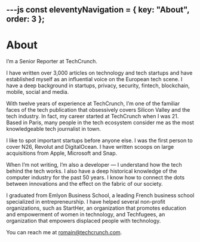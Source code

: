 ---js
const eleventyNavigation = {
	key: "About",
	order: 3
};
---
# About

I’m a Senior Reporter at TechCrunch.

I have written over 3,000 articles on technology and tech startups and have established myself as an influential voice on the European tech scene. I have a deep background in startups, privacy, security, fintech, blockchain, mobile, social and media.

With twelve years of experience at TechCrunch, I’m one of the familiar faces of the tech publication that obsessively covers Silicon Valley and the tech industry. In fact, my career started at TechCrunch when I was 21. Based in Paris, many people in the tech ecosystem consider me as the most knowledgeable tech journalist in town.

I like to spot important startups before anyone else. I was the first person to cover N26, Revolut and DigitalOcean. I have written scoops on large acquisitions from Apple, Microsoft and Snap.

When I’m not writing, I’m also a developer — I understand how the tech behind the tech works. I also have a deep historical knowledge of the computer industry for the past 50 years. I know how to connect the dots between innovations and the effect on the fabric of our society.

I graduated from Emlyon Business School, a leading French business school specialized in entrepreneurship. I have helped several non-profit organizations, such as StartHer, an organization that promotes education and empowerment of women in technology, and Techfugees, an organization that empowers displaced people with technology.

You can reach me at <a href="mailto:romain@techcrunch.com">romain@techcrunch.com</a>.
